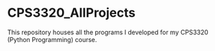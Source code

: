 # CPS3320_AllProjects
This repository houses all the programs I developed for my CPS3320 (Python Programming) course. 
